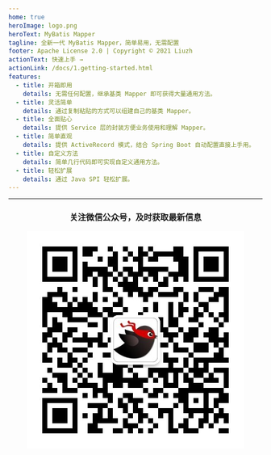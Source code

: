 ```yaml
---
home: true
heroImage: logo.png
heroText: MyBatis Mapper
tagline: 全新一代 MyBatis Mapper，简单易用，无需配置
footer: Apache License 2.0 | Copyright © 2021 Liuzh
actionText: 快速上手 →
actionLink: /docs/1.getting-started.html
features:
  - title: 开箱即用
    details: 无需任何配置，继承基类 Mapper 即可获得大量通用方法。
  - title: 灵活简单
    details: 通过复制粘贴的方式可以组建自己的基类 Mapper。
  - title: 全面贴心
    details: 提供 Service 层的封装方便业务使用和理解 Mapper。
  - title: 简单直观
    details: 提供 ActiveRecord 模式，结合 Spring Boot 自动配置直接上手用。
  - title: 自定义方法
    details: 简单几行代码即可实现自定义通用方法。
  - title: 轻松扩展
    details: 通过 Java SPI 轻松扩展。
---
```

<hr/>
<div style="text-align: center;margin: 0 auto;">
    <h3>关注微信公众号，及时获取最新信息</h3>
    <img src="wexin.jpg"/>
</div>

<script>
var _hmt = _hmt || [];
(function() {
  var hm = document.createElement("script");
  hm.src = "https://hm.baidu.com/hm.js?a05b63ee263e1ad37bf6c8966bfe92fa";
  var s = document.getElementsByTagName("script")[0]; 
  s.parentNode.insertBefore(hm, s);
})();
</script>


